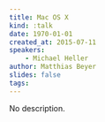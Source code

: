 ```yaml
---
title: Mac OS X
kind: :talk
date: 1970-01-01
created_at: 2015-07-11
speakers:
    - Michael Heller
author: Matthias Beyer
slides: false
tags:
---
```


No description.

